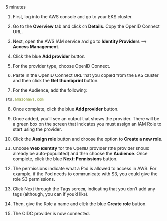 5 minutes

1. First, log into the AWS console and go to your EKS cluster.

2. Go to the **Overview** tab and click on **Details**. Copy the OpenID Connect URL.

3. Next, open the AWS IAM service and go to **Identity Providers** —> **Access Management**.

4. Click the blue **Add provider** button.

5. For the provider type, choose OpenID Connect.

6. Paste in the OpenID Connect URL that you copied from the EKS cluster and then click the **Get thumbprint** button.

7. For the Audience, add the following:

```jsx
sts.amazonaws.com
```

8. Once complete, click the blue **Add provider** button.

9. Once added, you’ll see an output that shows the provider. There will be a green box on the screen that indicates you must assign an IAM Role to start using the provider.

10. Click the **Assign role** button and choose the option to **Create a new role**.

11. Choose **Web identity** for the OpenID provider (the provider should already be auto-populated) and then choose the **Audience**. Once complete, click the blue **Next: Permissions** button.

12. The permissions indicate what a Pod is allowed to access in AWS. For example, if the Pod needs to communicate with S3, you could give the role S3 permissions.

13. Click Next through the Tags screen, indicating that you don’t add any tags (although, you can if you’d like).

14. Then, give the Role a name and click the blue **Create role** button.

15. The OIDC provider is now connected.